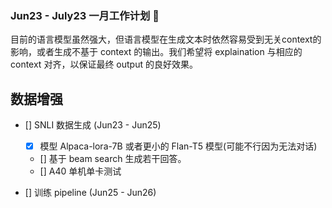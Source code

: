 ### Jun23 - July23 一月工作计划 🚀

目前的语言模型虽然强大，但语言模型在生成文本时依然容易受到无关context的影响，或者生成不基于 context 的输出。我们希望将 explaination 与相应的 context 对齐，以保证最终 output 的良好效果。

## 数据增强

- []  SNLI 数据生成 (Jun23 - Jun25)
    - [x]  模型 Alpaca-lora-7B 或者更小的 Flan-T5 模型(可能不行因为无法对话)
    - []  基于 beam search 生成若干回答。
    - [] A40 单机单卡测试

- []  训练 pipeline (Jun25 - Jun26)